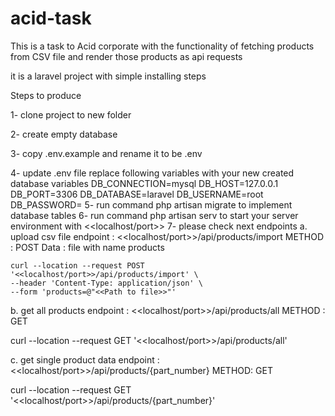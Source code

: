 # acid-task
This is a task to Acid corporate with the functionality of fetching products from CSV file and render those products as api requests

it is a laravel project with simple installing steps

Steps to produce

1- clone project to new folder

2- create empty database 

3- copy .env.example and rename it to be .env

4- update .env file replace following variables with your new created database variables
DB_CONNECTION=mysql
DB_HOST=127.0.0.1
DB_PORT=3306
DB_DATABASE=laravel
DB_USERNAME=root
DB_PASSWORD=
5- run command php artisan migrate to implement database tables
6- run command php artisan serv to start your server environment with <<localhost/port>>
7- please check next endpoints 
  a. upload csv file endpoint : <<localhost/port>>/api/products/import
  METHOD : POST
  Data : file with name products
  
    curl --location --request POST '<<localhost/port>>/api/products/import' \
    --header 'Content-Type: application/json' \
    --form 'products=@"<<Path to file>>"'

  b. get all products endpoint : <<localhost/port>>/api/products/all
  METHOD : GET
  
  curl --location --request GET '<<localhost/port>>/api/products/all'
  
  c. get single product data endpoint : <<localhost/port>>/api/products/{part_number}
  METHOD: GET
  
  curl --location --request GET '<<localhost/port>>/api/products/{part_number}'
  
  
 
